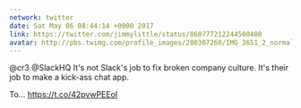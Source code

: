 ```yaml
---
network: twitter
date: Sat May 06 08:44:14 +0000 2017
link: https://twitter.com/jimmylittle/status/860777212244500480
avatar: http://pbs.twimg.com/profile_images/280307260/IMG_3651_2_normal.jpg
---
```


@cr3 @SlackHQ It's not Slack's job to fix broken company culture. It's their job to make a kick-ass chat app. 

To… https://t.co/42pvwPEEoI
